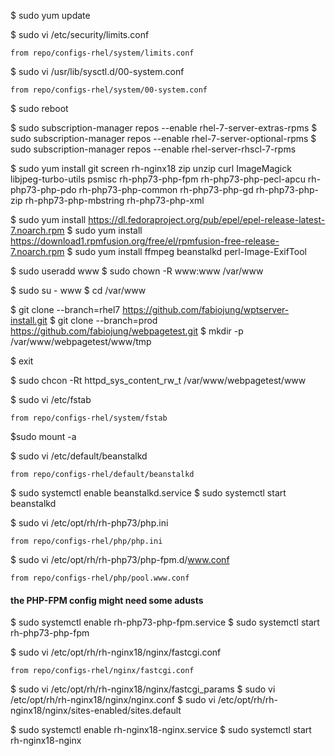 $ sudo yum update

$ sudo vi /etc/security/limits.conf

	from repo/configs-rhel/system/limits.conf

$ sudo vi /usr/lib/sysctl.d/00-system.conf

	from repo/configs-rhel/system/00-system.conf

$ sudo reboot


$ sudo subscription-manager repos --enable rhel-7-server-extras-rpms 
$ sudo subscription-manager repos --enable rhel-7-server-optional-rpms 
$ sudo subscription-manager repos --enable rhel-server-rhscl-7-rpms 

$ sudo yum install git screen rh-nginx18 zip unzip curl ImageMagick libjpeg-turbo-utils psmisc rh-php73-php-fpm rh-php73-php-pecl-apcu rh-php73-php-pdo rh-php73-php-common rh-php73-php-gd rh-php73-php-zip rh-php73-php-mbstring rh-php73-php-xml 

$ sudo yum install https://dl.fedoraproject.org/pub/epel/epel-release-latest-7.noarch.rpm 
$ sudo yum install https://download1.rpmfusion.org/free/el/rpmfusion-free-release-7.noarch.rpm 
$ sudo yum install ffmpeg beanstalkd perl-Image-ExifTool 

$ sudo useradd www 
$ sudo chown -R www:www /var/www 

$ sudo su - www 
$ cd /var/www 

$ git clone --branch=rhel7 https://github.com/fabiojung/wptserver-install.git 
$ git clone --branch=prod https://github.com/fabiojung/webpagetest.git 
$ mkdir -p /var/www/webpagetest/www/tmp 

$ exit 

$ sudo chcon -Rt httpd_sys_content_rw_t /var/www/webpagetest/www

$ sudo vi /etc/fstab

	from repo/configs-rhel/system/fstab

$sudo mount -a


$ sudo vi /etc/default/beanstalkd

	from repo/configs-rhel/default/beanstalkd


$ sudo systemctl enable beanstalkd.service 
$ sudo systemctl start beanstalkd 

$ sudo vi /etc/opt/rh/rh-php73/php.ini 

	from repo/configs-rhel/php/php.ini

$ sudo vi /etc/opt/rh/rh-php73/php-fpm.d/www.conf 

	from repo/configs-rhel/php/pool.www.conf


#### the PHP-FPM config might need some adusts 

$ sudo systemctl enable rh-php73-php-fpm.service 
$ sudo systemctl start rh-php73-php-fpm 


$ sudo vi /etc/opt/rh/rh-nginx18/nginx/fastcgi.conf

	from repo/configs-rhel/nginx/fastcgi.conf

$ sudo vi /etc/opt/rh/rh-nginx18/nginx/fastcgi_params 
$ sudo vi /etc/opt/rh/rh-nginx18/nginx/nginx.conf 
$ sudo vi /etc/opt/rh/rh-nginx18/nginx/sites-enabled/sites.default 


$ sudo systemctl enable rh-nginx18-nginx.service 
$ sudo systemctl start rh-nginx18-nginx 
